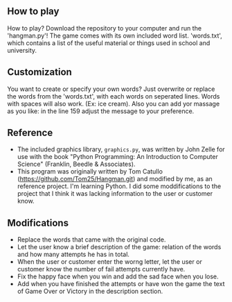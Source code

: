 ## How to play
How to play? Download the repository to your computer and run the 'hangman.py'! The game comes with its own included word list. 'words.txt', which contains a list of the useful material or things used in school and university.

## Customization
You want to create or specify your own words? Just overwrite or replace the words from the 'words.txt', with each words on seperated lines. Words with spaces will also work. (Ex: ice cream). Also you can add yor massage as you like: in the line 159 adjust the message to your preference.

## Reference
- The included graphics library, `graphics.py`, was written by John Zelle for use with the book "Python Programming: An Introduction to Computer Science" (Franklin, Beedle & Associates).
- This program was originally written by Tom Catullo (https://github.com/Tom25/Hangman.git) and modified by me, as an reference project. I'm learning Python.  I did some moddifications to the project that I think it was lacking information to the user or customer know.

## Modifications
- Replace the words that came with the original code.
- Let the user know a brief description of the game: relation of the words and how many attempts he has in total.
- When the user or customer enter the worng letter, let the user or customer know the number of fail attempts currently have.
- Fix the happy face when you win and add the sad face when you lose.
- Add when you have finished the attempts or have won the game the text of Game Over or Victory in the description section.
